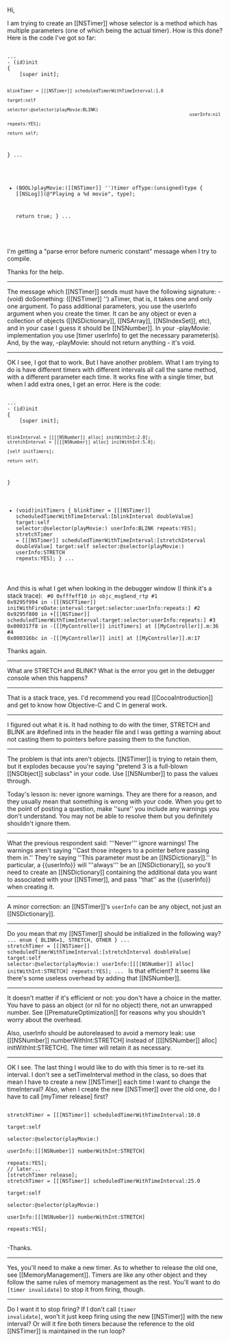 

Hi,

I am trying to create an [[NSTimer]] whose selector is a method which has multiple parameters (one of which being the actual timer).  How is this done?
Here is the code I've got so far:

<code>
...
- (id)init
{
	[super init];
	
	blinkTimer = [[[NSTimer]] scheduledTimerWithTimeInterval:1.0 
                                                                             target:self
                                                                          selector:@selector(playMovie:BLINK) 
                                                                          userInfo:nil 
                                                                           repeats:YES];
	
	return self;
}
...
- (BOOL)playMovie:([[NSTimer]] '')timer ofType:(unsigned)type
{
	[[NSLog]](@"Playing a %d movie", type);
	
	return true;
}
...
</code>

I'm getting a "parse error before numeric constant" message when I try to compile.

Thanks for the help.

---- 

The message which [[NSTimer]] sends must have the following signature: - (void) doSomething: ([[NSTimer]] '') aTimer, that is, it takes one and only one argument. To pass additional parameters, you use the userInfo argument when you create the timer. It can be any object or even a collection of objects ([[NSDictionary]], [[NSArray]], [[NSIndexSet]], etc), and in your case I guess it should be [[NSNumber]]. In your -playMovie: implementation you use [timer userInfo] to get the necessary parameter(s). And, by the way, -playMovie: should not return anything - it's void.

---- 

OK I see, I got that to work.  But I have another problem.  What I am trying to do is have different timers with different intervals all call the same method, with a different parameter each time.  It works fine with a single timer, but when I add extra ones, I get an error. 
Here is the code:

<code>
...
- (id)init
{
	[super init];

	blinkInterval = [[[[NSNumber]] alloc] initWithInt:2.0];
	stretchInterval = [[[[NSNumber]] alloc] initWithInt:5.0];
	
	[self initTimers];
	
	return self;
}


- (void)initTimers
{
        blinkTimer = [[[NSTimer]] scheduledTimerWithTimeInterval:[blinkInterval doubleValue]
                                                                             target:self
                                                                          selector:@selector(playMovie:) 
                                                                          userInfo:BLINK
                                                                           repeats:YES];
        stretchTimer = [[[NSTimer]] scheduledTimerWithTimeInterval:[stretchInterval doubleValue]
                                                                             target:self
                                                                          selector:@selector(playMovie:) 
                                                                          userInfo:STRETCH
                                                                           repeats:YES];
}
...
</code>

And this is what I get when looking in the debugger window (I think it's a stack trace):
<code>
#0	0xfffeff10 in objc_msgSend_rtp
#1	0x9295f994 in -[[[NSCFTimer]] initWithFireDate:interval:target:selector:userInfo:repeats:]
#2	0x9295f800 in +[[[NSTimer]] scheduledTimerWithTimeInterval:target:selector:userInfo:repeats:]
#3	0x000317f8 in -[[[MyController]] initTimers] at [[MyController]].m:36
#4	0x000316bc in -[[[MyController]] init] at [[MyController]].m:17
</code>

Thanks again.

----

What are STRETCH and BLINK? What is the error you get in the debugger console when this happens?

----

That is a stack trace, yes. I'd recommend you read [[CocoaIntroduction]] and get to know how Objective-C and C in general work.

----

I figured out what it is.  It had nothing to do with the timer, STRETCH and BLINK are #defined ints in the header file and I was getting a warning about not casting them to pointers before passing them to the function.  

----

The problem is that ints aren't objects. [[NSTimer]] is trying to retain them, but it explodes because you're saying "pretend 3 is a full-blown [[NSObject]] subclass" in your code. Use [[NSNumber]] to pass the values through.

Today's lesson is: never ignore warnings. They are there for a reason, and they usually mean that something is wrong with your code. When you get to the point of posting a question, make ''sure'' you include any warnings you don't understand. You may not be able to resolve them but you definitely shouldn't ignore them.

----

What the previous respondent said:  '''Never''' ignore warnings!  The warnings aren't saying ''Cast those integers to a pointer before passing them in.''  They're saying ''This parameter must be an [[NSDictionary]].''  In particular, a {{userInfo}} will '''always''' be an [[NSDictionary]], so you'll need to create an [[NSDictionary]] containing the additional data you want to associated with your [[NSTimer]], and pass ''that'' as the {{userInfo}} when creating it.

----
A minor correction: an [[NSTimer]]'s <code>userInfo</code> can be any object, not just an [[NSDictionary]].

----
Do you mean that my [[NSTimer]] should be initialized in the following way?
<code>
...
enum {
    BLINK=1,
    STRETCH,
    OTHER
}
...
stretchTimer = [[[NSTimer]] scheduledTimerWithTimeInterval:[stretchInterval doubleValue]
									target:self
								     selector:@selector(playMovie:) 
								     userInfo:[[[[NSNumber]] alloc] initWithInt:STRETCH] 
								     repeats:YES];
...
</code>
Is that efficient?  It seems like there's some useless overhead by adding that [[NSNumber]].

----
It doesn't matter if it's efficient or not: you don't have a choice in the matter. You have to pass an object (or nil for no object) there, not an unwrapped number. See [[PrematureOptimization]] for reasons why you shouldn't worry about the overhead.

Also, userInfo should be autoreleased to avoid a memory leak: use [[[NSNumber]] numberWithInt:STRETCH] instead of [[[[NSNumber]] alloc] initWithInt:STRETCH]. The timer will retain it as necessary.

----
OK I see.  The last thing I would like to do with this timer is to re-set its interval.  I don't see a setTimeInterval method in the class, so does that mean I have to create a new [[NSTimer]] each time I want to change the timeInterval?  Also, when I create the new [[NSTimer]] over the old one, do I have to call [myTimer release] first?  

<code>
stretchTimer = [[[NSTimer]] scheduledTimerWithTimeInterval:10.0
                                                                         target:self
                                                                      selector:@selector(playMovie:) 
                                                                      userInfo:[[[NSNumber]] numberWithInt:STRETCH]
                                                                       repeats:YES];
// later...
[stretchTimer release];
stretchTimer = [[[NSTimer]] scheduledTimerWithTimeInterval:25.0
                                                                         target:self
                                                                      selector:@selector(playMovie:) 
                                                                      userInfo:[[[NSNumber]] numberWithInt:STRETCH]
                                                                       repeats:YES];

</code>

-Thanks.

----
Yes, you'll need to make a new timer. As to whether to release the old one, see [[MemoryManagement]]. Timers are like any other object and they follow the same rules of memory management as the rest. You'll want to do <code>[timer invalidate]</code> to stop it from firing, though.

----
Do I want it to stop firing?  If I don't call <code>[timer invalidate]</code>, won't it just keep firing using the new [[NSTimer]] with the new interval?  Or will it fire both timers because the reference to the old [[NSTimer]] is maintained in the run loop?